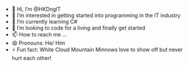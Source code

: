 - 👋 Hi, I’m @HKDngIT
- 👀 I’m interested in getting started into programming in the IT industry
- 🌱 I’m currently learning C#
- 💞️ I’m looking to code for a living and finally get started
- 📫 How to reach me ...
- 😄 Pronouns: He/ Him
- ⚡ Fun fact: White Cloud Mountain Minnows love to show off but never hurt each other!

<!---
HKDngIT/HKDngIT is a ✨ special ✨ repository because its `README.md` (this file) appears on your GitHub profile.
You can click the Preview link to take a look at your changes.
--->
